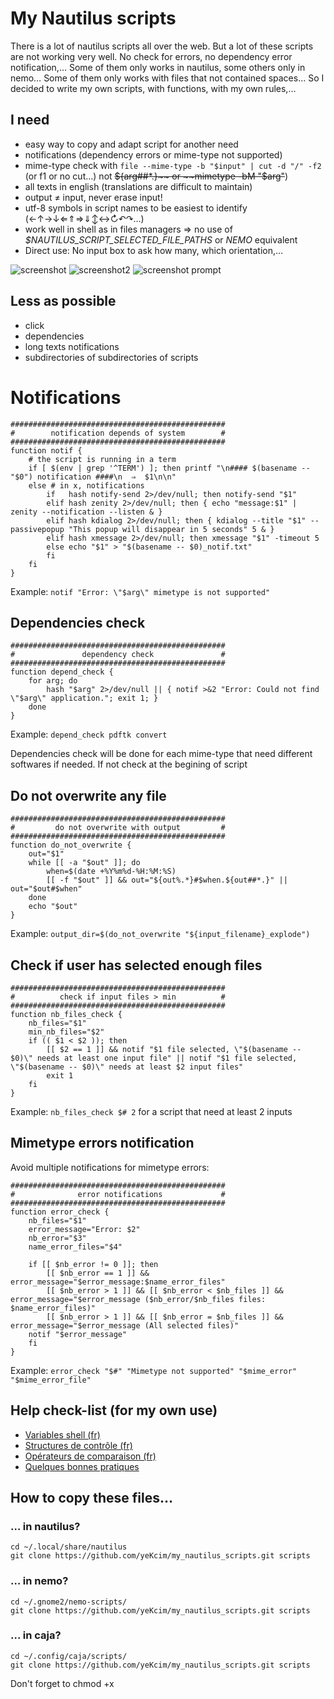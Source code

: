 # My Nautilus scripts

There is a lot of nautilus scripts all over the web. But a lot of these scripts are not working very well. No check for errors, no dependency error notification,… Some of them only works in nautilus, some others only in nemo… Some of them only works with files that not contained spaces… So I decided to write my own scripts, with functions, with my own rules,…

## I need

* easy way to copy and adapt script for another need
* notifications (dependency errors or mime-type not supported)
* mime-type check with `file --mime-type -b "$input" | cut -d "/" -f2` (or f1 or no cut…) not ~~${arg##*.}~~ or ~~mimetype -bM "$arg"~~)
* all texts in english (translations are difficult to maintain)
* output ≠ input, never erase input!
* utf-8 symbols in script names to be easiest to identify (←↑→↓⇐⇑⇒⇓↕↔↻↶↷…)
* work well in shell as in files managers ⇒ no use of *$NAUTILUS_SCRIPT_SELECTED_FILE_PATHS* or *NEMO* equivalent
* Direct use: No input box to ask how many, which orientation,…

![screenshot](https://raw.githubusercontent.com/yeKcim/my_nautilus_scripts/master/screenshot.png) ![screenshot2](https://raw.githubusercontent.com/yeKcim/my_nautilus_scripts/master/screenshot2.png) ![screenshot prompt](https://raw.githubusercontent.com/yeKcim/my_nautilus_scripts/master/screenshot_prompt.png)

## Less as possible

* click
* dependencies
* long texts notifications
* subdirectories of subdirectories of scripts

# Notifications

    ################################################
    #        notification depends of system        #
    ################################################
    function notif { 
        # the script is running in a term
        if [ $(env | grep '^TERM') ]; then printf "\n#### $(basename -- "$0") notification ####\n  ⇒  $1\n\n"
        else # in x, notifications
		    if   hash notify-send 2>/dev/null; then notify-send "$1"
		    elif hash zenity 2>/dev/null; then { echo "message:$1" | zenity --notification --listen & }
		    elif hash kdialog 2>/dev/null; then { kdialog --title "$1" --passivepopup "This popup will disappear in 5 seconds" 5 & }
		    elif hash xmessage 2>/dev/null; then xmessage "$1" -timeout 5
            else echo "$1" > "$(basename -- $0)_notif.txt"
            fi
        fi
    }

Example: `notif "Error: \"$arg\" mimetype is not supported"`

## Dependencies check

    ################################################
    #               dependency check               #
    ################################################
    function depend_check {
        for arg; do
		    hash "$arg" 2>/dev/null || { notif >&2 "Error: Could not find \"$arg\" application."; exit 1; }
        done    
    }

Example: `depend_check pdftk convert`

Dependencies check will be done for each mime-type that need different softwares if needed. If not check at the begining of script

## Do not overwrite any file

    ################################################
    #         do not overwrite with output         #
    ################################################
    function do_not_overwrite {
        out="$1"
        while [[ -a "$out" ]]; do
            when=$(date +%Y%m%d-%H:%M:%S)
            [[ -f "$out" ]] && out="${out%.*}#$when.${out##*.}" || out="$out#$when"
        done
        echo "$out"
    }

Example: `output_dir=$(do_not_overwrite "${input_filename}_explode")`

## Check if user has selected enough files

    ################################################
    #          check if input files > min          #
    ################################################
    function nb_files_check {
        nb_files="$1"
        min_nb_files="$2"
        if (( $1 < $2 )); then 
            [[ $2 == 1 ]] && notif "$1 file selected, \"$(basename -- $0)\" needs at least one input file" || notif "$1 file selected, \"$(basename -- $0)\" needs at least $2 input files" 
            exit 1
        fi 
    }

Example: `nb_files_check $# 2` for a script that need at least 2 inputs

## Mimetype errors notification

Avoid multiple notifications for mimetype errors:

    ################################################
    #              error notifications             #
    ################################################
    function error_check {
        nb_files="$1"
        error_message="Error: $2"
        nb_error="$3"
        name_error_files="$4"

        if [[ $nb_error != 0 ]]; then
            [[ $nb_error == 1 ]] && error_message="$error_message:$name_error_files"
            [[ $nb_error > 1 ]] && [[ $nb_error < $nb_files ]] && error_message="$error_message ($nb_error/$nb_files files: $name_error_files)"
            [[ $nb_error > 1 ]] && [[ $nb_error = $nb_files ]] && error_message="$error_message (All selected files)"
        notif "$error_message"
        fi
    }

Example: `error_check "$#" "Mimetype not supported" "$mime_error" "$mime_error_file"`

## Help check-list (for my own use)

* [Variables shell (fr)](http://michel.mauny.net/sii/variables-shell.html)
* [Structures de contrôle (fr)](http://aral.iut-rodez.fr/fr/sanchis/enseignement/bash/ar01s10.html)
* [Opérateurs de comparaison (fr)](http://abs.traduc.org/abs-fr/ch07s03.html)
* [Quelques bonnes pratiques](http://ineumann.developpez.com/tutoriels/linux/bash-bonnes-pratiques/)

## How to copy these files…

### … in nautilus?
    cd ~/.local/share/nautilus
    git clone https://github.com/yeKcim/my_nautilus_scripts.git scripts

### … in nemo?
    cd ~/.gnome2/nemo-scripts/
    git clone https://github.com/yeKcim/my_nautilus_scripts.git scripts
    
### … in caja?
    cd ~/.config/caja/scripts/
    git clone https://github.com/yeKcim/my_nautilus_scripts.git scripts

Don't forget to chmod +x
